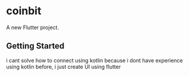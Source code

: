 # coinbit

A new Flutter project.

## Getting Started

i cant solve how to connect using kotlin because i dont have experience using kotlin before, i just create UI using flutter

